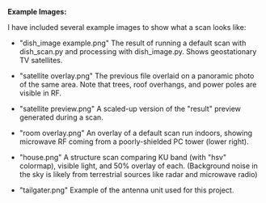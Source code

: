 **Example Images:**


I have included several example images to show what a scan looks like:
	 
- "dish_image example.png"  The result of running a default scan with dish_scan.py and 
				  processing with dish_image.py. Shows geostationary TV satellites.
				  
- "satellite overlay.png"   The previous file overlaid on a panoramic photo of the same area. 
				  Note that trees, roof overhangs, and power poles are visible in RF.
				  
- "satellite preview.png"   A scaled-up version of the "result" preview generated during a scan.
	
- "room overlay.png"        An overlay of a default scan run indoors, showing microwave RF
				  coming from a poorly-shielded PC tower (lower right). 
				  
- "house.png"		  A structure scan comparing KU band (with "hsv" colormap), visible
				  light, and 50% overlay of each. (Background noise in the sky is likely from terrestrial sources like radar and microwave radio)
				  
- "tailgater.png"		  Example of the antenna unit used for this project.
